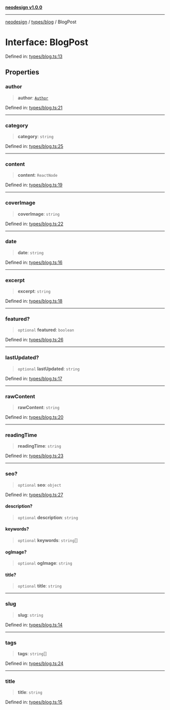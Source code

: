 [**neodesign v1.0.0**](../../../README.md)

***

[neodesign](../../../modules.md) / [types/blog](../README.md) / BlogPost

# Interface: BlogPost

Defined in: [types/blog.ts:13](https://github.com/mladjom/neodesign/blob/12ebc446849a001345c104056aef95c6372b148e/types/blog.ts#L13)

## Properties

### author

> **author**: [`Author`](Author.md)

Defined in: [types/blog.ts:21](https://github.com/mladjom/neodesign/blob/12ebc446849a001345c104056aef95c6372b148e/types/blog.ts#L21)

***

### category

> **category**: `string`

Defined in: [types/blog.ts:25](https://github.com/mladjom/neodesign/blob/12ebc446849a001345c104056aef95c6372b148e/types/blog.ts#L25)

***

### content

> **content**: `ReactNode`

Defined in: [types/blog.ts:19](https://github.com/mladjom/neodesign/blob/12ebc446849a001345c104056aef95c6372b148e/types/blog.ts#L19)

***

### coverImage

> **coverImage**: `string`

Defined in: [types/blog.ts:22](https://github.com/mladjom/neodesign/blob/12ebc446849a001345c104056aef95c6372b148e/types/blog.ts#L22)

***

### date

> **date**: `string`

Defined in: [types/blog.ts:16](https://github.com/mladjom/neodesign/blob/12ebc446849a001345c104056aef95c6372b148e/types/blog.ts#L16)

***

### excerpt

> **excerpt**: `string`

Defined in: [types/blog.ts:18](https://github.com/mladjom/neodesign/blob/12ebc446849a001345c104056aef95c6372b148e/types/blog.ts#L18)

***

### featured?

> `optional` **featured**: `boolean`

Defined in: [types/blog.ts:26](https://github.com/mladjom/neodesign/blob/12ebc446849a001345c104056aef95c6372b148e/types/blog.ts#L26)

***

### lastUpdated?

> `optional` **lastUpdated**: `string`

Defined in: [types/blog.ts:17](https://github.com/mladjom/neodesign/blob/12ebc446849a001345c104056aef95c6372b148e/types/blog.ts#L17)

***

### rawContent

> **rawContent**: `string`

Defined in: [types/blog.ts:20](https://github.com/mladjom/neodesign/blob/12ebc446849a001345c104056aef95c6372b148e/types/blog.ts#L20)

***

### readingTime

> **readingTime**: `string`

Defined in: [types/blog.ts:23](https://github.com/mladjom/neodesign/blob/12ebc446849a001345c104056aef95c6372b148e/types/blog.ts#L23)

***

### seo?

> `optional` **seo**: `object`

Defined in: [types/blog.ts:27](https://github.com/mladjom/neodesign/blob/12ebc446849a001345c104056aef95c6372b148e/types/blog.ts#L27)

#### description?

> `optional` **description**: `string`

#### keywords?

> `optional` **keywords**: `string`[]

#### ogImage?

> `optional` **ogImage**: `string`

#### title?

> `optional` **title**: `string`

***

### slug

> **slug**: `string`

Defined in: [types/blog.ts:14](https://github.com/mladjom/neodesign/blob/12ebc446849a001345c104056aef95c6372b148e/types/blog.ts#L14)

***

### tags

> **tags**: `string`[]

Defined in: [types/blog.ts:24](https://github.com/mladjom/neodesign/blob/12ebc446849a001345c104056aef95c6372b148e/types/blog.ts#L24)

***

### title

> **title**: `string`

Defined in: [types/blog.ts:15](https://github.com/mladjom/neodesign/blob/12ebc446849a001345c104056aef95c6372b148e/types/blog.ts#L15)
